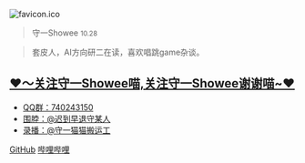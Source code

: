 ![favicon.ico](favicon.ico)

> 守一Showee <small>10.28</small>

> 套皮人，AI方向研二在读，喜欢唱跳game杂谈。

## [❤️～关注守一Showee喵,关注守一Showee谢谢喵~❤️](https://space.bilibili.com/3493110847900630/)

- [QQ群：740243150](https://qm.qq.com/q/8vkURATkek)
- [围脖：@迟到早退守某人](https://weibo.com/7826543514)
- [录播：@守一猫猫搬运工](https://space.bilibili.com/3546384317811392)

[GitHub](https://github.com/showeee)
[哔哩哔哩](https://space.bilibili.com/3493110847900630)